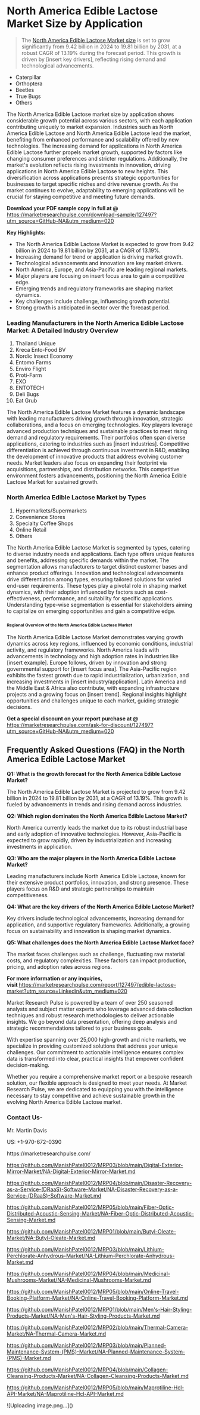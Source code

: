 <h1>North America Edible Lactose Market&nbsp;Size by Application</h1><blockquote><p>The <a href="https://marketresearchpulse.com/download-sample/127497?utm_source=GitHub-NA&amp;utm_medium=020">North America Edible Lactose Market size</a> is set to grow significantly from 9.42 billion in 2024 to 19.81 billion by 2031, at a robust CAGR of 13.19% during the forecast period. This growth is driven by [insert key drivers], reflecting rising demand and technological advancements.</p></blockquote><ul><li>Caterpillar <li> Orthoptera <li> Beetles <li> True Bugs <li> Others</li></ul><p>The North America Edible Lactose market size by application shows considerable growth potential across various sectors, with each application contributing uniquely to market expansion. Industries such as North America Edible Lactose and North America Edible Lactose lead the market, benefiting from enhanced performance and scalability offered by new technologies. The increasing demand for applications in North America Edible Lactose further propels market growth, supported by factors like changing consumer preferences and stricter regulations. Additionally, the market's evolution reflects rising investments in innovation, driving applications in North America Edible Lactose to new heights. This diversification across applications presents strategic opportunities for businesses to target specific niches and drive revenue growth. As the market continues to evolve, adaptability to emerging applications will be crucial for staying competitive and meeting future demands.</p><p><strong>Download your PDF sample copy in full at @ </strong><a href="https://marketresearchpulse.com/download-sample/127497?utm_source=GitHub-NA&amp;utm_medium=020">https://marketresearchpulse.com/download-sample/127497?utm_source=GitHub-NA&amp;utm_medium=020</a></p><p><strong>Key Highlights: </strong></p><ul><li>The North America Edible Lactose Market is expected to grow from 9.42 billion in 2024 to 19.81 billion by 2031, at a CAGR of 13.19%.</li><li>Increasing demand for trend or application is driving market growth.</li><li>Technological advancements and innovation are key market drivers.</li><li>North America, Europe, and Asia-Pacific are leading regional markets.</li><li>Major players are focusing on insert focus area to gain a competitive edge.</li><li>Emerging trends and regulatory frameworks are shaping market dynamics.</li><li>Key challenges include challenge, influencing growth potential.</li><li>Strong growth is anticipated in sector over the forecast period.</li></ul><h3>Leading Manufacturers in the North America Edible Lactose Market: A Detailed Industry Overview</h3><ol><li>Thailand Unique</li><li>Kreca Ento-Food BV</li><li>Nordic Insect Economy</li><li>Entomo Farms</li><li>Enviro Flight</li><li>Proti-Farm</li><li>EXO</li><li>ENTOTECH</li><li>Deli Bugs</li><li>Eat Grub</li></ol><div class="flex max-w-full flex-col flex-grow"><div class="min-h-8 text-message flex w-full flex-col items-end gap-2 whitespace-normal break-words [.text-message+&amp;]:mt-5" dir="auto" data-message-author-role="assistant" data-message-id="fd8432e4-4910-450d-b182-61b7bfb0a01f" data-message-model-slug="gpt-4o"><div class="flex w-full flex-col gap-1 empty:hidden first:pt-[3px]"><div class="markdown prose w-full break-words dark:prose-invert light"><p>The North America Edible Lactose Market features a dynamic landscape with leading manufacturers driving growth through innovation, strategic collaborations, and a focus on emerging technologies. Key players leverage advanced production techniques and sustainable practices to meet rising demand and regulatory requirements. Their portfolios often span diverse applications, catering to industries such as [insert industries]. Competitive differentiation is achieved through continuous investment in R&amp;D, enabling the development of innovative products that address evolving customer needs. Market leaders also focus on expanding their footprint via acquisitions, partnerships, and distribution networks. This competitive environment fosters advancements, positioning the North America Edible Lactose Market for sustained growth.</p></div></div></div></div><h3>North America Edible Lactose Market by Types</h3><ol><li>Hypermarkets/Supermarkets <li> Convenience Stores <li> Specialty Coffee Shops <li> Online Retail <li> Others</li></ol><div class="flex max-w-full flex-col flex-grow"><div class="min-h-8 text-message flex w-full flex-col items-end gap-2 whitespace-normal break-words [.text-message+&amp;]:mt-5" dir="auto" data-message-author-role="assistant" data-message-id="084470be-0bb7-4664-bddf-5156b4f41249" data-message-model-slug="gpt-4o-mini"><div class="flex w-full flex-col gap-1 empty:hidden first:pt-[3px]"><div class="markdown prose w-full break-words dark:prose-invert light"><p>The North America Edible Lactose Market is segmented by types, catering to diverse industry needs and applications. Each type offers unique features and benefits, addressing specific demands within the market. The segmentation allows manufacturers to target distinct customer bases and enhance product offerings. Innovation and technological advancements drive differentiation among types, ensuring tailored solutions for varied end-user requirements. These types play a pivotal role in shaping market dynamics, with their adoption influenced by factors such as cost-effectiveness, performance, and suitability for specific applications. Understanding type-wise segmentation is essential for stakeholders aiming to capitalize on emerging opportunities and gain a competitive edge.</p></div></div></div></div><h3><span style="font-size: 11px;">Regional Overview of the North America Edible Lactose Market</span></h3><div class="flex max-w-full flex-col flex-grow"><div class="min-h-8 text-message flex w-full flex-col items-end gap-2 whitespace-normal break-words [.text-message+&amp;]:mt-5" dir="auto" data-message-author-role="assistant" data-message-id="e9038762-ce64-4e30-91c9-9bd413514231" data-message-model-slug="gpt-4o-mini"><div class="flex w-full flex-col gap-1 empty:hidden first:pt-[3px]"><div class="markdown prose w-full break-words dark:prose-invert light"><p>The North America Edible Lactose Market demonstrates varying growth dynamics across key regions, influenced by economic conditions, industrial activity, and regulatory frameworks. North America leads with advancements in technology and high adoption rates in industries like [insert example]. Europe follows, driven by innovation and strong governmental support for [insert focus area]. The Asia-Pacific region exhibits the fastest growth due to rapid industrialization, urbanization, and increasing investments in [insert industry/application]. Latin America and the Middle East &amp; Africa also contribute, with expanding infrastructure projects and a growing focus on [insert trend]. Regional insights highlight opportunities and challenges unique to each market, guiding strategic decisions.</p></div></div></div></div><p><strong>Get a special discount on your report purchase at @ </strong><a href="https://marketresearchpulse.com/ask-for-discount/127497?utm_source=GitHub-NA&amp;utm_medium=020">https://marketresearchpulse.com/ask-for-discount/127497?utm_source=GitHub-NA&amp;utm_medium=020</a></p><h2>Frequently Asked Questions (FAQ) in the North America Edible Lactose Market</h2><p><strong>Q1: What is the growth forecast for the North America Edible Lactose Market?</strong></p><p>The North America Edible Lactose Market is projected to grow from 9.42 billion in 2024 to 19.81 billion by 2031, at a CAGR of 13.19%. This growth is fueled by advancements in trends and rising demand across industries.</p><p><strong>Q2: Which region dominates the North America Edible Lactose Market?</strong></p><p>North America currently leads the market due to its robust industrial base and early adoption of innovative technologies. However, Asia-Pacific is expected to grow rapidly, driven by industrialization and increasing investments in application.</p><p><strong>Q3: Who are the major players in the North America Edible Lactose Market?</strong></p><p>Leading manufacturers include North America Edible Lactose, known for their extensive product portfolios, innovation, and strong presence. These players focus on R&amp;D and strategic partnerships to maintain competitiveness.</p><p><strong>Q4: What are the key drivers of the North America Edible Lactose Market?</strong></p><p>Key drivers include technological advancements, increasing demand for application, and supportive regulatory frameworks. Additionally, a growing focus on sustainability and innovation is shaping market dynamics.</p><p><strong>Q5: What challenges does the North America Edible Lactose Market face?</strong></p><p>The market faces challenges such as challenge, fluctuating raw material costs, and regulatory complexities. These factors can impact production, pricing, and adoption rates across regions.</p><p><strong>For more information or any inquiries, visit&nbsp;</strong><a href="https://marketresearchpulse.com/report/127497/edible-lactose-market?utm_source=Linkedin&utm_medium=020">https://marketresearchpulse.com/report/127497/edible-lactose-market?utm_source=Linkedin&utm_medium=020</a></p><p>Market Research Pulse is powered by a team of over 250 seasoned analysts and subject matter experts who leverage advanced data collection techniques and robust research methodologies to deliver actionable insights. We go beyond data presentation, offering deep analysis and strategic recommendations tailored to your business goals.</p><p>With expertise spanning over 25,000 high-growth and niche markets, we specialize in providing customized solutions that address your unique challenges. Our commitment to actionable intelligence ensures complex data is transformed into clear, practical insights that empower confident decision-making.</p><p>Whether you require a comprehensive market report or a bespoke research solution, our flexible approach is designed to meet your needs. At Market Research Pulse, we are dedicated to equipping you with the intelligence necessary to stay competitive and achieve sustainable growth in the evolving North America Edible Lactose market.</p><h3><strong>Contact Us-</strong></h3><p>Mr. Martin Davis</p><p>US: +1-970-672-0390</p><p>https://marketresearchpulse.com/</p><p><a href="https://github.com/ManishPatel0012/MRP03/blob/main/Digital-Exterior-Mirror-Market/NA-Digital-Exterior-Mirror-Market.md">https://github.com/ManishPatel0012/MRP03/blob/main/Digital-Exterior-Mirror-Market/NA-Digital-Exterior-Mirror-Market.md</a></p><p><a href="https://github.com/ManishPatel0012/MRP04/blob/main/Disaster-Recovery-as-a-Service-(DRaaS)-Software-Market/NA-Disaster-Recovery-as-a-Service-(DRaaS)-Software-Market.md">https://github.com/ManishPatel0012/MRP04/blob/main/Disaster-Recovery-as-a-Service-(DRaaS)-Software-Market/NA-Disaster-Recovery-as-a-Service-(DRaaS)-Software-Market.md</a></p><p><a href="https://github.com/ManishPatel0012/MRP05/blob/main/Fiber-Optic-Distributed-Acoustic-Sensing-Market/NA-Fiber-Optic-Distributed-Acoustic-Sensing-Market.md">https://github.com/ManishPatel0012/MRP05/blob/main/Fiber-Optic-Distributed-Acoustic-Sensing-Market/NA-Fiber-Optic-Distributed-Acoustic-Sensing-Market.md</a></p><p><a href="https://github.com/ManishPatel0012/MRP01/blob/main/Butyl-Oleate-Market/NA-Butyl-Oleate-Market.md">https://github.com/ManishPatel0012/MRP01/blob/main/Butyl-Oleate-Market/NA-Butyl-Oleate-Market.md</a></p><p><a href="https://github.com/ManishPatel0012/MRP03/blob/main/Lithium-Perchlorate-Anhydrous-Market/NA-Lithium-Perchlorate-Anhydrous-Market.md">https://github.com/ManishPatel0012/MRP03/blob/main/Lithium-Perchlorate-Anhydrous-Market/NA-Lithium-Perchlorate-Anhydrous-Market.md</a></p><p><a href="https://github.com/ManishPatel0012/MRP04/blob/main/Medicinal-Mushrooms-Market/NA-Medicinal-Mushrooms-Market.md">https://github.com/ManishPatel0012/MRP04/blob/main/Medicinal-Mushrooms-Market/NA-Medicinal-Mushrooms-Market.md</a></p><p><a href="https://github.com/ManishPatel0012/MRP05/blob/main/Online-Travel-Booking-Platform-Market/NA-Online-Travel-Booking-Platform-Market.md">https://github.com/ManishPatel0012/MRP05/blob/main/Online-Travel-Booking-Platform-Market/NA-Online-Travel-Booking-Platform-Market.md</a></p><p><a href="https://github.com/ManishPatel0012/MRP01/blob/main/Men's-Hair-Styling-Products-Market/NA-Men's-Hair-Styling-Products-Market.md">https://github.com/ManishPatel0012/MRP01/blob/main/Men's-Hair-Styling-Products-Market/NA-Men's-Hair-Styling-Products-Market.md</a></p><p><a href="https://github.com/ManishPatel0012/MRP02/blob/main/Thermal-Camera-Market/NA-Thermal-Camera-Market.md">https://github.com/ManishPatel0012/MRP02/blob/main/Thermal-Camera-Market/NA-Thermal-Camera-Market.md</a></p><p><a href="https://github.com/ManishPatel0012/MRP03/blob/main/Planned-Maintenance-System-(PMS)-Market/NA-Planned-Maintenance-System-(PMS)-Market.md">https://github.com/ManishPatel0012/MRP03/blob/main/Planned-Maintenance-System-(PMS)-Market/NA-Planned-Maintenance-System-(PMS)-Market.md</a></p><p><a href="https://github.com/ManishPatel0012/MRP04/blob/main/Collagen-Cleansing-Products-Market/NA-Collagen-Cleansing-Products-Market.md">https://github.com/ManishPatel0012/MRP04/blob/main/Collagen-Cleansing-Products-Market/NA-Collagen-Cleansing-Products-Market.md</a></p><p><a href="https://github.com/ManishPatel0012/MRP05/blob/main/Maprotiline-Hcl-API-Market/NA-Maprotiline-Hcl-API-Market.md">https://github.com/ManishPatel0012/MRP05/blob/main/Maprotiline-Hcl-API-Market/NA-Maprotiline-Hcl-API-Market.md</a></p>
![Uploading image.png…]()
